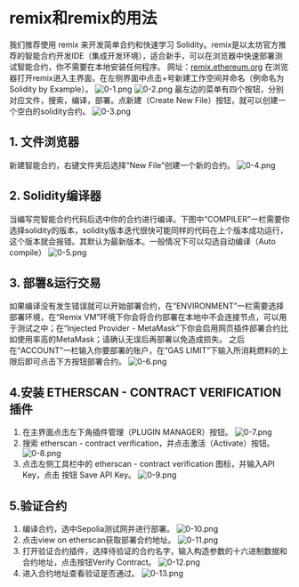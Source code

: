 # remix和remix的用法
我们推荐使用 remix 来开发简单合约和快速学习 Solidity。remix是以太坊官方推荐的智能合约开发IDE（集成开发环境），适合新手，可以在浏览器中快速部署测试智能合约，你不需要在本地安装任何程序。
网址：[remix.ethereum.org](https://remix.ethereum.org)
在浏览器打开remix进入主界面，在左侧界面中点击+号新建工作空间并命名（例命名为Solidity by Example）。
![0-1.png](./img/0-1.png)
![0-2.png](./img/0-2.png)
最左边的菜单有四个按钮，分别对应文件，搜索，编译，部署。点新建（Create New File）按钮，就可以创建一个空白的solidity合约。
![0-3.png](./img/0-3.png)

## 1. 文件浏览器
新建智能合约，右键文件夹后选择“New File”创建一个新的合约。
![0-4.png](./img/0-4.png)
## 2. Solidity编译器
当编写完智能合约代码后选中你的合约进行编译。下图中“COMPILER”一栏需要你选择solidity的版本，solidity版本迭代很快可能同样的代码在上个版本成功运行，这个版本就会报错。其默认为最新版本。一般情况下可以勾选自动编译（Auto compile）
![0-5.png](./img/0-5.png)
## 3. 部署&运行交易
如果编译没有发生错误就可以开始部署合约，在“ENVIRONMENT”一栏需要选择部署环境，在“Remix VM”环境下你会将合约部署在本地中不会连接节点，可以用于测试之中；在“Injected Provider - MetaMask”下你会启用网页插件部署合约比如使用率高的MetaMask；请确认无误后再部署以免造成损失。
之后在“ACCOUNT”一栏输入你要部署的账户，在“GAS LIMIT”下输入所消耗燃料的上限后即可点击下方按钮部署合约。
![0-6.png](./img/0-6.png)
## 4.安装 ETHERSCAN - CONTRACT VERIFICATION 插件
1. 在主界面点击左下角插件管理（PLUGIN MANAGER）按钮。
![0-7.png](./img/0-7.png)
2. 搜索 etherscan - contract verification，并点击激活（Activate）按钮。
![0-8.png](./img/0-8.png)
3. 点击左侧工具栏中的 etherscan - contract verification 图标，并输入API Key，点击 按钮 Save API Key。
![0-9.png](./img/0-9.png)
## 5.验证合约
1. 编译合约，选中Sepolia测试网并进行部署。
![0-10.png](./img/0-10.png)
2. 点击view on etherscan获取部署合约地址。
![0-11.png](./img/0-11.png)
3. 打开验证合约插件，选择待验证的合约名字，输入构造参数的十六进制数据和合约地址，点击按钮Verify Contract。
![0-12.png](./img/0-12.png)
4. 进入合约地址查看验证是否通过。
![0-13.png](./img/0-13.png)
